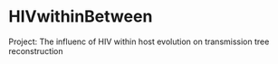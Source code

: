 # HIVwithinBetween
Project: The influenc of HIV within host evolution on transmission tree reconstruction

